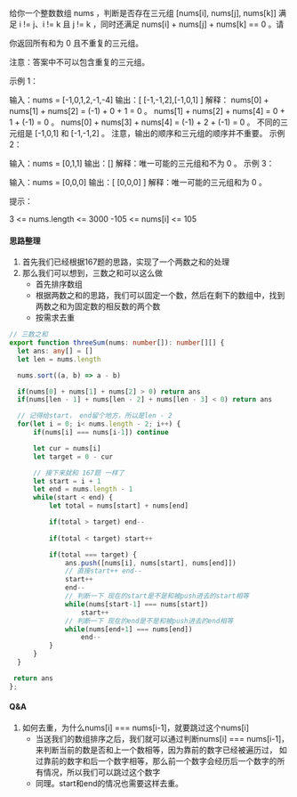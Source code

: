 给你一个整数数组 nums ，判断是否存在三元组 [nums[i], nums[j], nums[k]] 满足 i != j、i != k 且 j != k ，同时还满足 nums[i] + nums[j] + nums[k] == 0 。请

你返回所有和为 0 且不重复的三元组。

注意：答案中不可以包含重复的三元组。
 
示例 1：

输入：nums = [-1,0,1,2,-1,-4]
输出：[ [-1,-1,2],[-1,0,1] ]
解释：
nums[0] + nums[1] + nums[2] = (-1) + 0 + 1 = 0 。
nums[1] + nums[2] + nums[4] = 0 + 1 + (-1) = 0 。
nums[0] + nums[3] + nums[4] = (-1) + 2 + (-1) = 0 。
不同的三元组是 [-1,0,1] 和 [-1,-1,2] 。
注意，输出的顺序和三元组的顺序并不重要。
示例 2：

输入：nums = [0,1,1]
输出：[]
解释：唯一可能的三元组和不为 0 。
示例 3：

输入：nums = [0,0,0]
输出：[ [0,0,0] ]
解释：唯一可能的三元组和为 0 。
 

提示：

3 <= nums.length <= 3000
-105 <= nums[i] <= 105


#### 思路整理
1. 首先我们已经根据167题的思路，实现了一个两数之和的处理
2. 那么我们可以想到，三数之和可以这么做
   - 首先排序数组
   - 根据两数之和的思路，我们可以固定一个数，然后在剩下的数组中，找到两数之和为固定数的相反数的两个数
   - 按需求去重

```ts
// 三数之和
export function threeSum(nums: number[]): number[][] {
  let ans: any[] = []
  let len = nums.length

  nums.sort((a, b) => a - b)

  if(nums[0] + nums[1] + nums[2] > 0) return ans
  if(nums[len - 1] + nums[len - 2] + nums[len - 3] < 0) return ans

  // 记得给start， end留个地方，所以是len - 2
  for(let i = 0; i< nums.length - 2; i++) {
      if(nums[i] === nums[i-1]) continue

      let cur = nums[i]
      let target = 0 - cur

      // 接下来就和 167题 一样了
      let start = i + 1
      let end = nums.length - 1
      while(start < end) {
          let total = nums[start] + nums[end]

          if(total > target) end--
          
          if(total < target) start++

          if(total === target) {
              ans.push([nums[i], nums[start], nums[end]])
              // 直接start++ end--
              start++
              end--
              // 判断一下 现在的start是不是和被push进去的start相等
              while(nums[start-1] === nums[start])
                  start++
              // 判断一下 现在的end是不是和被push进去的end相等
              while(nums[end+1] === nums[end])
                  end--
          } 
      }
  }

 return ans
};
```

#### Q&A
1. 如何去重，为什么nums[i] === nums[i-1]，就要跳过这个nums[i]
   - 当送我们的数组排序之后，我们就可以通过判断nums[i] === nums[i-1]，来判断当前的数是否和上一个数相等，因为靠前的数字已经被遍历过，
   如过靠前的数字和后一个数字相等，那么前一个数字会经历后一个数字的所有情况，所以我们可以跳过这个数字
   - 同理。start和end的情况也需要这样去重。


